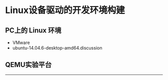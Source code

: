 # Linux设备驱动的开发环境构建

## PC上的 Linux 环境

* VMware
* ubuntu-14.04.6-desktop-amd64.discussion


## QEMU实验平台








---
